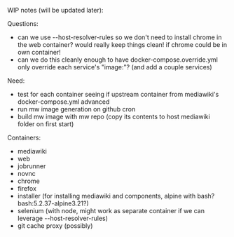 
WIP notes (will be updated later):

Questions:
- can we use --host-resolver-rules so we don't need to install chrome in the web container?
  would really keep things clean! if chrome could be in own container!
- can we do this cleanly enough to have docker-compose.override.yml only override each service's
  "image:"? (and add a couple services)

Need:
- test for each container seeing if upstream container from mediawiki's docker-compose.yml advanced
- run mw image generation on github cron
- build mw image with mw repo (copy its contents to host mediawiki folder on first start)

Containers:
- mediawiki
- web
- jobrunner
- novnc
- chrome
- firefox
- installer (for installing mediawiki and components, alpine with bash? bash:5.2.37-alpine3.21?)
- selenium (with node, might work as separate container if we can leverage --host-resolver-rules)
- git cache proxy (possibly)

